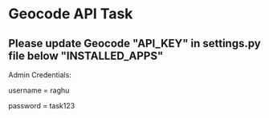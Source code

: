 # Geocode API Task

## Please update Geocode "API_KEY" in settings.py file below "INSTALLED_APPS"

Admin Credentials:

username = raghu

password = task123
